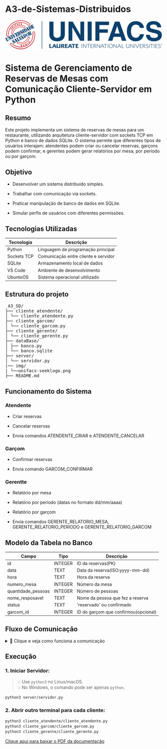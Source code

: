 # A3-de-Sistemas-Distribuidos
![unifacsLogo](img/unifacs-seeklogo.png) <br>

<h1> <b>Sistema de Gerenciamento de Reservas de Mesas com Comunicação Cliente-Servidor em Python</b> </h1>

<h2> <b>Resumo</b> </h2>

Este projeto implementa um sistema de reservas de mesas para um restaurante, utilizando arquitetura cliente-servidor com sockets TCP em Python e banco de dados SQLite. O sistema permite que diferentes tipos de usuários interajam: atendentes podem criar ou cancelar reservas, garçons podem confirmar, e gerentes podem gerar relatórios por mesa, por período ou por garçom.

<h2> <b>Objetivo</b> </h2>

* Desenvolver um sistema distribuído simples.

* Trabalhar com comunicação via sockets.

* Praticar manipulação de banco de dados em SQLite.

* Simular perfis de usuários com diferentes permissões.

<h2> <b>Tecnologias Utilizadas</b> </h2>

|Tecnologia  |Descrição                                 |
|------------|------------------------------------------|
|Python      |Linguagem de programação principal        |
|Sockets TCP |Comunicação entre cliente e servidor      |
|SQLite      |Armazenamento local de dados              |
|VS Code     |Ambiente de desenvolvimento               |
|UbuntoOS    |Sistema operacional ultilizado            |

<h2> <b>Estrutura do projeto</b> </h2>

<pre> A3_SD/
├── cliente_atendente/
│ └── cliente_atendente.py
├── cliente_garcom/
│ └── cliente_garcom.py
├── cliente_gerente/
│ └── cliente_gerente.py
├── dataBase/
│ ├── banco.py
│ └── banco.sqlite
├── server/
│ └── servidor.py
|── img/
| └──unifacs-seeklogo.png 
├── README.md </pre>

<h2> <b>Funcionamento do Sistema</b> </h2>

<h3><b>Atendente</b></h3>

* Criar reservas

* Cancelar reservas

* Envia comandos ATENDENTE_CRIAR e ATENDENTE_CANCELAR

<h3><b>Garçom</b></h3>

* Confirmar reservas

* Envia comando GARCOM_CONFIRMAR

<h3><b>Gerentte</b></h3>

* Relatório por mesa

* Relatório por período (datas no formato dd/mm/aaaa)

* Relatório por garçom

* Envia comandos GERENTE_RELATORIO_MESA, GERENTE_RELATORIO_PERIODO e GERENTE_RELATORIO_GARCOM


<h2> <b>Modelo da Tabela no Banco</b> </h2>

|Campo             |Tipo   |Descrição                           |
|------------------|-------|------------------------------------|
|id                |INTEGER|ID da reservas(PK)                  |
|data              |TEXT   |Data da reserva(ISO:yyyy-mm-dd)     |
|hora              |TEXT   |Hora da reserva                     |
|numero_mesa       |INTEGER|Número da mesa                      |
|quantidade_pessoas|INTEGER|Número de pessoas                   |
|nome_resposavel   |TEXT   |Nome da pessoa que fez a reserva    |
|status            |TEXT   |'reservado' ou confirmado           |
|garcom_id         |INTEGER|ID do garçom que confirmou(opcional)|


<h2> <b>Fluxo de Comunicação</b> </h2>

<details>
<summary>📡 Clique e veja como funciona a comunicação</summary>

```mermaid
sequenceDiagram
    Cliente->>Servidor: Envia comando com dados
    Servidor->>banco.py: processar_requisicao(comando)
    banco.py-->>Servidor: Retorna resposta
    Servidor-->>Cliente: Envia resposta via socket
```
</details>

<h2> <b>Execução</b> </h2>

<h3><b>1. Iniciar Servidor:</b></h3>

> 💡 Use `python3` no Linux/macOS.  
> 💡 No Windows, o comando pode ser apenas `python`.

```bash
python3 server/servidor.py
```

<h3><b>2. Abrir outro terminal para cada cliente:</b></h3>

```bash
python3 cliente_atendente/cliente_atendente.py
python3 cliente_garcom/cliente_garcom.py
python3 cliente_gerente/cliente_gerente.py
```

[Clique aqui para baixar o PDF da documentação](Documentação/ProjetoA3.pdf)